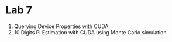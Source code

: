 # Lab 7
1. Querying Device Properties with CUDA
2. 10 Digits Pi Estimation with CUDA using Monte Carlo simulation
